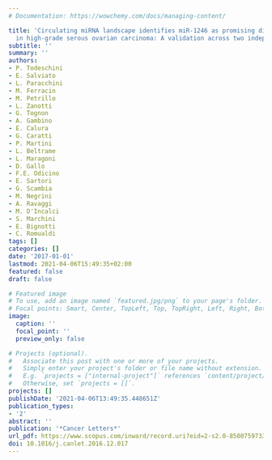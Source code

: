 ```yaml
---
# Documentation: https://wowchemy.com/docs/managing-content/

title: 'Circulating miRNA landscape identifies miR-1246 as promising diagnostic biomarker
  in high-grade serous ovarian carcinoma: A validation across two independent cohorts'
subtitle: ''
summary: ''
authors:
- P. Todeschini
- E. Salviato
- L. Paracchini
- M. Ferracin
- M. Petrillo
- L. Zanotti
- G. Tognon
- A. Gambino
- E. Calura
- G. Caratti
- P. Martini
- L. Beltrame
- L. Maragoni
- D. Gallo
- F.E. Odicino
- E. Sartori
- G. Scambia
- M. Negrini
- A. Ravaggi
- M. D'Incalci
- S. Marchini
- E. Bignotti
- C. Romualdi
tags: []
categories: []
date: '2017-01-01'
lastmod: 2021-04-06T15:49:35+02:00
featured: false
draft: false

# Featured image
# To use, add an image named `featured.jpg/png` to your page's folder.
# Focal points: Smart, Center, TopLeft, Top, TopRight, Left, Right, BottomLeft, Bottom, BottomRight.
image:
  caption: ''
  focal_point: ''
  preview_only: false

# Projects (optional).
#   Associate this post with one or more of your projects.
#   Simply enter your project's folder or file name without extension.
#   E.g. `projects = ["internal-project"]` references `content/project/deep-learning/index.md`.
#   Otherwise, set `projects = []`.
projects: []
publishDate: '2021-04-06T13:49:35.448651Z'
publication_types:
- '2'
abstract: ''
publication: '*Cancer Letters*'
url_pdf: https://www.scopus.com/inward/record.uri?eid=2-s2.0-85007597335&doi=10.1016%2fj.canlet.2016.12.017&partnerID=40&md5=b0581d5c7372e1d2c45db4463528adba
doi: 10.1016/j.canlet.2016.12.017
---
```

